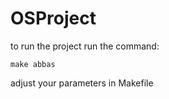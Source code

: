 # OSProject
to run the project run the command:
```shell
make abbas
```
adjust your parameters in Makefile
